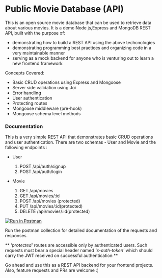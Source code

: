 # Public Movie Database (API)

This is an open source movie database that can be used to retrieve data about various movies.
It is a demo Node.js,Express and MongoDB REST API, built with the purpose of:

- demonstrating how to build a REST API using the above techonologies
- demonstrating programming best practices and organizing code in a very maintainable manner
- serving as a mock backend for anyone who is venturing out to learn a new frontend framework

Concepts Covered:

- Basic CRUD operations using Express and Mongoose
- Server side validation using Joi
- Error handling
- User authentication
- Protecting routes
- Mongoose middleware (pre-hook)
- Mongoose schema level methods

### Documentation

This is a very simple REST API that demonstrates basic CRUD operations and user authentication.
There are two schemas - User and Movie and the following endpoints :

- User

  1. POST /api/auth/signup
  2. POST /api/auth/login

- Movie
  1. GET /api/movies
  2. GET /api/movies/:id
  3. POST /api/movies (protected)
  4. PUT /api/movies/:id(protected)
  5. DELETE /api/movies/:id(protected)

[![Run in Postman](https://run.pstmn.io/button.svg)](https://app.getpostman.com/run-collection/a98fce008746b6ea2d69#?env%5Blocalhost%5D=W3sia2V5IjoiYmFzZVVybCIsInZhbHVlIjoiaHR0cDovL2xvY2FsaG9zdDozMDAwIiwiZW5hYmxlZCI6dHJ1ZX0seyJrZXkiOiJqd3QiLCJ2YWx1ZSI6ImV5SmhiR2NpT2lKSVV6STFOaUlzSW5SNWNDSTZJa3BYVkNKOS5leUpmYVdRaU9pSTFaV0kwTnpabFlqazFaV014TVRkbE56QTJZVFJpT1RjaUxDSnBZWFFpT2pFMU9EZzRPRFV6TVRsOS5NR1ViNm9KRC1LeUZ0ZElISXpuVmlONlhkZl9UYjU3QUZaSGE3Wmw0SEdVIiwiZW5hYmxlZCI6dHJ1ZX1d)

Run the postman collection for detailed documentation of the requests and responses.

** _'protected'_ routes are accessible only by authenticated users. Such requests must bear a special header named _'x-auth-token'_ which should carry the JWT received on successful authentication **

Go ahead and use this as a REST API backend for your frontend projects. Also, feature requests and PRs are welcome :)

